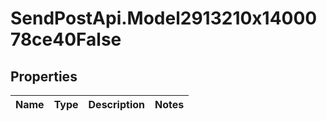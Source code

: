 # SendPostApi.Model2913210x1400078ce40False

## Properties
Name | Type | Description | Notes
------------ | ------------- | ------------- | -------------


